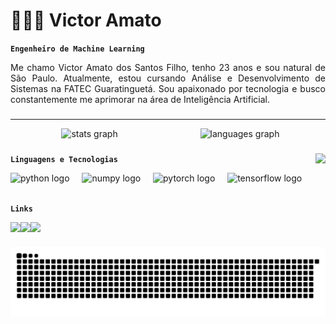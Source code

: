 # 👩🏻‍💻 Victor Amato

**`Engenheiro de Machine Learning`**

<p align="justify" >Me chamo Victor Amato dos Santos Filho, tenho 23 anos e sou natural de São Paulo. Atualmente, estou cursando Análise e Desenvolvimento de Sistemas na FATEC Guaratinguetá. Sou apaixonado por tecnologia e busco constantemente me aprimorar na área de Inteligência Artificial.</p>

###
---

<div align="center">
  <img src="https://github-readme-stats.vercel.app/api?username=amatowsh&hide_title=false&hide_rank=false&show_icons=true&include_all_commits=true&count_private=true&disable_animations=false&theme=slateorange&locale=en&hide_border=false" height="200" style="margin-right: 120px;" alt="stats graph" />
  <img src="https://github-readme-stats.vercel.app/api/top-langs?username=amatowsh&locale=pt-br&hide_title=false&layout=compact&card_width=320&langs_count=5&theme=slateorange&hide_border=false" height="200" alt="languages graph" />
</div>

###

<img align="right" height="150" src="https://media1.giphy.com/media/v1.Y2lkPTc5MGI3NjExMXU5dWV2ZHBmZzN3bWJ5M3hiYm05NXIyM2FoZHM0MnU1ZmZuanMxZyZlcD12MV9pbnRlcm5hbF9naWZfYnlfaWQmY3Q9Zw/f1UH5LwVuWucM/giphy.gif"  />

###

**`Linguagens e Tecnologias`**
<div align="left">
  <img src="https://cdn.jsdelivr.net/gh/devicons/devicon/icons/python/python-original.svg" height="30" alt="python logo"  />
  <img width="12" />
  <img src="https://cdn.jsdelivr.net/gh/devicons/devicon/icons/numpy/numpy-original.svg" height="30" alt="numpy logo"  />
  <img width="12" />
  <img src="https://cdn.jsdelivr.net/gh/devicons/devicon/icons/pytorch/pytorch-original.svg" height="30" alt="pytorch logo"  />
  <img width="12" />
  <img src="https://cdn.jsdelivr.net/gh/devicons/devicon/icons/tensorflow/tensorflow-original.svg" height="30" alt="tensorflow logo"  />
  <img width="12" />
</div>

<br/>

**`Links`**
<p align="center">
  <a href="https://www.linkedin.com/in/amatowsh">
    <img src="https://img.shields.io/static/v1?message=LinkedIn&logo=linkedin&label=&color=0077B5&logoColor=white&labelColor=&style=for-the-badge" height="35" align="left">
  </a>
  <a href="https://www.instagram.com/amatowsh">
    <img src="https://img.shields.io/static/v1?message=Instagram&logo=instagram&label=&color=E4405F&logoColor=white&labelColor=&style=for-the-badge" height="35" align="left">
  </a>
  <a href="mailto:vic.amacsf@gmail.com">
    <img src="https://img.shields.io/static/v1?message=Gmail&logo=gmail&label=&color=D14836&logoColor=white&labelColor=&style=for-the-badge" height="35" align="left">
  </a>
</p>


###

<picture>
  <source media="(prefers-color-scheme: dark)" srcset="https://raw.githubusercontent.com/amatowsh/amatowsh/output/github-contribution-grid-snake-dark.svg">
  <source media="(prefers-color-scheme: light)" srcset="https://raw.githubusercontent.com/amatowsh/amatowsh/output/github-contribution-grid-snake.svg">
  <img alt="github contribution grid snake animation" src="https://raw.githubusercontent.com/amatowsh/amatowsh/output/github-contribution-grid-snake.svg">
</picture>

###
